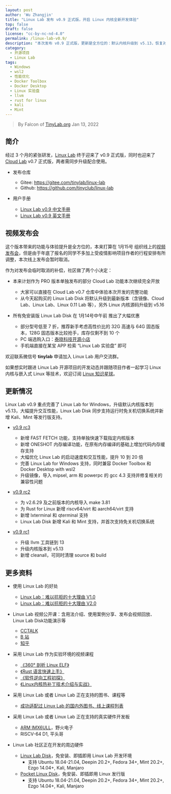 ```yaml
---
layout: post
author: 'Wu Zhangjin'
title: "Linux Lab 发布 v0.9 正式版，开启 Linux 内核全新开发体验"
top: false
draft: false
license: "cc-by-nc-nd-4.0"
permalink: /linux-lab-v0.9/
description: "本次发布 v0.9 正式版，更新是全方位的：默认内核升级到 v5.13，恢复对早期 v2.6.x 内核的支持，为 Rust for Linux 新增 riscv64/virt 和 aarch64/virt，全面优化 Windows 支持，新增 Fast Fetch 下载模式与 Oneshot 全内存编译模式，完善对 Kali 与 Mint 的支持，另外，所有内部命令交互性能提升 10-20 倍。"
category:
  - 开源项目
  - Linux Lab
tags:
  - Windows
  - wsl2
  - 性能优化
  - Docker Toolbox
  - Docker Desktop
  - Linux 实验盘
  - llvm
  - rust for linux
  - kali
  - Mint
---
```


> By Falcon of [TinyLab.org][1]
> Jan 13, 2022

## 简介

经过 3 个月的紧张研发，[Linux Lab](https://tinylab.org/linux-lab) 终于迎来了 v0.9 正式版，同时也迎来了 [Cloud Lab](https://tinylab.org/cloud-lab) v0.7 正式版，两者需同步升级配合使用。

* 发布仓库
    * Gitee: <https://gitee.com/tinylab/linux-lab>
    * Github: <https://github.com/tinyclub/linux-lab>

* 用户手册
    * [Linux Lab v0.9 中文手册](https://tinylab.org/pdfs/linux-lab-v0.9-manual-zh.pdf)
    * [Linux Lab v0.9 英文手册](https://tinylab.org/pdfs/linux-lab-v0.9-manual-en.pdf)

## 视频发布会

这个版本带来的功能与体验提升是全方位的，本来打算在 1月15号 组织线上的[视频发布会](/v09-rc3/)，但是由于年底了报名的同学不多加上受疫情影响项目作者的行程安排有所调整，本次线上发布会暂时取消。

作为对发布会临时取消的补偿，社区做了两个小决定：

* 本来计划作为 PRO 版本单独发布的部分 Cloud Lab 功能本次继续完全开放
    * 大家可以直接在 Cloud Lab v0.7 仓库中体验本次开发的完整功能
    * 从今天起购买的 Linux Lab Disk 将默认升级到最新版本（含镜像、Cloud Lab、Linux Lab、Linux 0.11 Lab 等），另外 Linux 内核源码升级到 v5.16

* 所有免安装版 Linux Lab Disk 在 1月14号中午前 推出了大幅优惠
    * 部分型号低至 7 折，推荐新手考虑高性价比的 32G 高速与 64G 固态版本，128G 固态版本比较抢手，库存仅剩不到 10 个
    * PC 端选购入口：[泰晓科技开源小店](https://shop155917374.taobao.com/)
    * 手机端直接在某宝 APP 检索 “Linux Lab 实验盘” 即可

欢迎联系微信号 **tinylab** 申请加入 Linux Lab 用户交流群。

如果想实时跟进 Linux Lab 开源项目的开发动态并跟随项目作者一起学习 Linux 内核与嵌入式 Linux 等技术，欢迎订阅 [Linux 知识星球](https://t.zsxq.com/uB2vJyF)。

## 更新情况

Linux Lab v0.9 重点完善了 Linux Lab for Windows，升级默认内核版本到 v5.13，大幅提升交互性能，Linux Lab Disk 同步支持运行时免关机切换系统并新增 Kali、Mint 等发行版支持。

* [v0.9 rc3](https://tinylab.org/linux-lab-v09-rc3/)
    * 新增 FAST FETCH 功能，支持单独快速下载指定内核版本
    * 新增 ONESHOT 内存编译功能，在原有内存编译的基础上增加代码内存缓存支持
    * 大幅优化 Linux Lab 的启动速度和交互性能，提升 10 到 20 倍
    * 完善 Linux Lab for Windows 支持，同时兼容 Docker Toolbox 和 Docker Desktop with wsl2
    * 升级镜像，导入 mipsel, arm 和 powerpc 的 gcc 4.3 支持并修复相关的兼容性问题

* [v0.9 rc2](https://tinylab.org/linux-lab-v09-rc2/)
    * 为 v2.6.29 及之前版本的内核导入 make 3.81
    * 为 Rust for Linux 新增 riscv64/virt 和 aarch64/virt 支持
    * 新增 lxterminal 和 qterminal 支持
    * Linux Lab Disk 新增 Kali 和 Mint 支持，并首次支持免关机切换系统

* [v0.9 rc1](https://tinylab.org/linux-lab-v09-rc1/)
    * 升级 llvm 工具链到 13
    * 升级内核版本到 v5.13
    * 新增 cleanall，可同时清理 source 和 build

## 更多资料

* 使用 Linux Lab 的好处
    * [Linux Lab：难以抗拒的十大理由 V1.0](https://tinylab.org/why-linux-lab)
    * [Linux Lab：难以抗拒的十大理由 V2.0](https://tinylab.org/why-linux-lab-v2)

* Linux Lab 视频公开课：含用法介绍、使用案例分享、发布会视频回放、Linux Lab Disk功能演示等
    * [CCTALK](https://www.cctalk.com/m/group/88948325)
    * [B 站](https://space.bilibili.com/687228362/channel/detail?cid=152574)
    * [知乎](https://www.zhihu.com/people/wuzhangjin)

* 采用 Linux Lab 作为实验环境的视频课程
    * [《360° 剖析 Linux ELF》](https://www.cctalk.com/m/group/88089283)
    * [《Rust 语言快速上手》](https://cctalk.com/m/group/89507527)
    * [《软件逆向工程初探》](https://www.cctalk.com/m/group/89626746)
    * [《Linux内核热补丁技术介绍与实战》](https://www.cctalk.com/m/group/89715946)

* 采用 Linux Lab 或者 Linux Lab 正在支持的图书、课程等
    * [成功适配过 Linux Lab 的国内外图书、线上课程列表](https://gitee.com/tinylab/linux-lab/issues/I49VV9)

* 采用 Linux Lab 或者 Linux Lab 正在支持的真实硬件开发板
    * [ARM IMX6ULL](https://shop155917374.taobao.com/)，野火电子
    * RISCV-64 D1, 平头哥

* Linux Lab 社区正在开发的周边硬件
    * [Linux Lab Disk](https://shop155917374.taobao.com/)，免安装、即插即用 Linux Lab 开发环境
        * 支持 Ubuntu 18.04-21.04, Deepin 20.2+, Fedora 34+, Mint 20.2+, Ezgo 14.04+, Kali, Manjaro
    * [Pocket Linux Disk](https://shop155917374.taobao.com/)，免安装、即插即用 Linux 发行版
        * 支持 Ubuntu 18.04-21.04, Deepin 20.2+, Fedora 34+, Mint 20.2+, Ezgo 14.04+, Kali, Manjaro

[1]: https://tinylab.org
